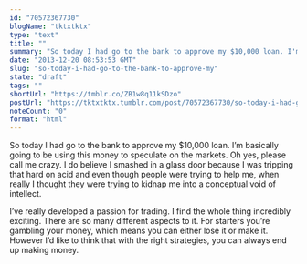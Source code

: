 ```yaml
---
id: "70572367730"
blogName: "tktxtktx"
type: "text"
title: ""
summary: "So today I had go to the bank to approve my $10,000 loan. I'm basically going to be using this money to speculate on the..."
date: "2013-12-20 08:53:53 GMT"
slug: "so-today-i-had-go-to-the-bank-to-approve-my"
state: "draft"
tags: ""
shortUrl: "https://tmblr.co/ZB1w8q11kSDzo"
postUrl: "https://tktxtktx.tumblr.com/post/70572367730/so-today-i-had-go-to-the-bank-to-approve-my"
noteCount: "0"
format: "html"
---
```


So today I had go to the bank to approve my $10,000 loan. I’m basically going to be using this money to speculate on the markets. Oh yes, please call me crazy. I do believe I smashed in a glass door because I was tripping that hard on acid and even though people were trying to help me, when really I thought they were trying to kidnap me into a conceptual void of intellect. 

I’ve really developed a passion for trading. I find the whole thing incredibly exciting. There are so many different aspects to it. For starters you’re gambling your money, which means you can either lose it or make it. However I’d like to think that with the right strategies, you can always end up making money.
